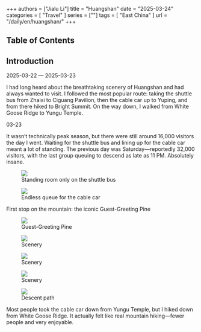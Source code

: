 +++
authors = ["Jialu Li"]
title = "Huangshan"
date = "2025-03-24"
categories = [
    "Travel"
]
series = [""]
tags = [
    "East China"
]
url = "/daily/en/huangshan/"
+++
<!DOCTYPE html>
<html lang="en">
<head>
    <meta charset="UTF-8">
    <meta name="viewport" content="width=device-width, initial-scale=1.0">
    <link rel="stylesheet" href="/assets/css/styles.css">
    <script src="/assets/js/toc.js"></script>    
</head>
<body>
    <article>
        <nav>
            <h2>Table of Contents</h2>
            <ul id="toc">
                <!-- TOC items will be dynamically generated here -->
            </ul>
        </nav>
        <section>
            <h2>Introduction</h2>
            <p>2025-03-22 — 2025-03-23</p>
            <p>I had long heard about the breathtaking scenery of Huangshan and had always wanted to visit. I followed the most popular route: taking the shuttle bus from Zhaixi to Ciguang Pavilion, then the cable car up to Yuping, and from there hiked to Bright Summit. On the way down, I walked from White Goose Ridge to Yungu Temple.</p>
        </section>
        <section>
            <p>03-23 <i class="fas fa-sun"></i></p>
            <p>It wasn’t technically peak season, but there were still around 16,000 visitors the day I went. Waiting for the shuttle bus and lining up for the cable car meant a lot of standing. The previous day was Saturday—reportedly 32,000 visitors, with the last group queuing to descend as late as 11 PM. Absolutely insane.</p>
            <div class="container">
                <div class="image">
                    <figure>
                        <a data-fancybox="gallery" href="https://cdn.heirenlop.com/daily-record/huangshan1.jpg">
                            <img src="https://cdn.heirenlop.com/daily-record/huangshan1.jpg" loading="lazy">
                        </a>
                        <figcaption>Standing room only on the shuttle bus</figcaption>
                    </figure>
                </div>
            </div>
            <div class="container">
                <div class="image">
                    <figure>
                        <a data-fancybox="gallery" href="https://cdn.heirenlop.com/daily-record/huangshan2.jpg">
                            <img src="https://cdn.heirenlop.com/daily-record/huangshan2.jpg" loading="lazy">
                        </a>
                        <figcaption>Endless queue for the cable car</figcaption>
                    </figure>
                </div>
            </div>
        </section>
        <section>
            <div class="container">
                <p class="text">First stop on the mountain: the iconic Guest-Greeting Pine</p>
                <div class="image">
                    <figure>
                        <a data-fancybox="gallery" href="https://cdn.heirenlop.com/daily-record/huangshan3.jpg">
                            <img src="https://cdn.heirenlop.com/daily-record/huangshan3.jpg" loading="lazy">
                        </a>
                        <figcaption>Guest-Greeting Pine</figcaption>
                    </figure>
                </div>
            </div>
        </section>
        <section>
            <div class="container">
                <div class="image">
                    <figure>
                        <a data-fancybox="gallery" href="https://cdn.heirenlop.com/daily-record/huangshan4.jpg">
                            <img src="https://cdn.heirenlop.com/daily-record/huangshan4.jpg" loading="lazy">
                        </a>
                        <figcaption>Scenery</figcaption>
                    </figure>
                </div>
        </section>
        <section>
            <div class="container">
                <div class="image">
                    <figure>
                        <a data-fancybox="gallery" href="https://cdn.heirenlop.com/daily-record/huangshan5.jpg">
                            <img src="https://cdn.heirenlop.com/daily-record/huangshan5.jpg" loading="lazy">
                        </a>
                        <figcaption>Scenery</figcaption>
                    </figure>
                </div>
        </section>
        <section>
            <div class="container">
                <div class="image">
                    <figure>
                        <a data-fancybox="gallery" href="https://cdn.heirenlop.com/daily-record/huangshan6.jpg">
                            <img src="https://cdn.heirenlop.com/daily-record/huangshan6.jpg" loading="lazy">
                        </a>
                        <figcaption>Scenery</figcaption>
                    </figure>
                </div>
        </section>
        <section>
            <div class="container">
                <div class="image">
                    <figure>
                        <a data-fancybox="gallery" href="https://cdn.heirenlop.com/daily-record/huangshan7.jpg">
                            <img src="https://cdn.heirenlop.com/daily-record/huangshan7.jpg" loading="lazy">
                        </a>
                        <figcaption>Descent path</figcaption>
                    </figure>
                </div>
                <p class="text">Most people took the cable car down from Yungu Temple, but I hiked down from White Goose Ridge. It actually felt like real mountain hiking—fewer people and very enjoyable.</p>
            </div>
        </section>
    </article>
</body>
</html>
